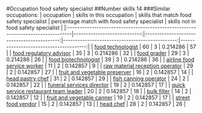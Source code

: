 #Occupation food safety specialist
##Number skills 14
###Similar occupations:
| occupation                                                                      |   skills in this occupation |   skills that match food safety specialist |   percentage match with food safety specialist |   skills not in food safety specialist |
|:--------------------------------------------------------------------------------|----------------------------:|-------------------------------------------:|-----------------------------------------------:|---------------------------------------:|
| [food technologist](food_technologist.md)                                       |                          60 |                                          3 |                                       0.214286 |                                     57 |
| [food regulatory advisor](food_regulatory_advisor.md)                           |                          35 |                                          3 |                                       0.214286 |                                     32 |
| [food grader](food_grader.md)                                                   |                          29 |                                          3 |                                       0.214286 |                                     26 |
| [food biotechnologist](food_biotechnologist.md)                                 |                          39 |                                          3 |                                       0.214286 |                                     36 |
| [airline food service worker](airline_food_service_worker.md)                   |                          11 |                                          2 |                                       0.142857 |                                      9 |
| [raw material reception operator](raw_material_reception_operator.md)           |                          29 |                                          2 |                                       0.142857 |                                     27 |
| [fruit and vegetable preserver](fruit_and_vegetable_preserver.md)               |                          16 |                                          2 |                                       0.142857 |                                     14 |
| [head pastry chef](head_pastry_chef.md)                                         |                          31 |                                          2 |                                       0.142857 |                                     29 |
| [fish canning operator](fish_canning_operator.md)                               |                          24 |                                          2 |                                       0.142857 |                                     22 |
| [funeral services director](funeral_services_director.md)                       |                          19 |                                          2 |                                       0.142857 |                                     17 |
| [quick service restaurant team leader](quick_service_restaurant_team_leader.md) |                          20 |                                          2 |                                       0.142857 |                                     18 |
| [bulk filler](bulk_filler.md)                                                   |                          14 |                                          2 |                                       0.142857 |                                     12 |
| [fruit and vegetable canner](fruit_and_vegetable_canner.md)                     |                          19 |                                          2 |                                       0.142857 |                                     17 |
| [street food vendor](street_food_vendor.md)                                     |                          15 |                                          2 |                                       0.142857 |                                     13 |
| [head chef](head_chef.md)                                                       |                          28 |                                          2 |                                       0.142857 |                                     26 |
